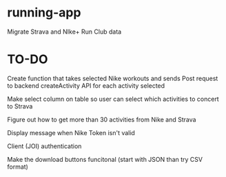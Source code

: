 # running-app

Migrate Strava and NIke+ Run Club data

# TO-DO

Create function that takes selected Nike workouts and sends Post request to backend createActivity API for each activity selected

Make select column on table so user can select which activities to concert to Strava

Figure out how to get more than 30 activities from Nike and Strava

Display message when Nike Token isn't valid

Client (JOI) authentication

Make the download buttons funcitonal (start with JSON than try CSV format)
